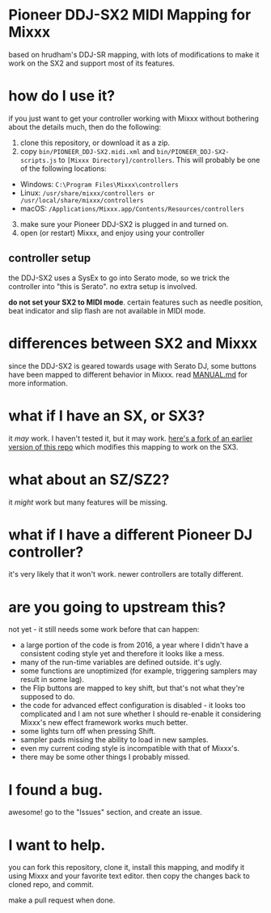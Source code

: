 # Pioneer DDJ-SX2 MIDI Mapping for Mixxx

based on hrudham's DDJ-SR mapping, with lots of modifications to make it work on the SX2 and support most of its features.

# how do I use it?

if you just want to get your controller working with Mixxx without bothering about the details much, then do the following:

1. clone this repository, or download it as a zip.
2. copy `bin/PIONEER_DDJ-SX2.midi.xml` and `bin/PIONEER_DDJ-SX2-scripts.js` to `[Mixxx Directory]/controllers`. This will probably be one of the following locations:
  - Windows: `C:\Program Files\Mixxx\controllers`
  - Linux: `/usr/share/mixxx/controllers or /usr/local/share/mixxx/controllers`
  - macOS: `/Applications/Mixxx.app/Contents/Resources/controllers`
3. make sure your Pioneer DDJ-SX2 is plugged in and turned on.
4. open (or restart) Mixxx, and enjoy using your controller

## controller setup

the DDJ-SX2 uses a SysEx to go into Serato mode, so we trick the controller into "this is Serato". no extra setup is involved. 

**do not set your SX2 to MIDI mode**. certain features such as needle position, beat indicator and slip flash are not available in MIDI mode.

# differences between SX2 and Mixxx

since the DDJ-SX2 is geared towards usage with Serato DJ, some buttons have been mapped to different behavior in Mixxx. read [MANUAL.md](MANUAL.md) for more information.

# what if I have an SX, or SX3?

it *may* work. I haven't tested it, but it may work.
[here's a fork of an earlier version of this repo](https://github.com/ardje/Mixxx-Pioneer-DDJ-SX3) which modifies this mapping to work on the SX3.

# what about an SZ/SZ2?

it *might* work but many features will be missing.

# what if I have a different Pioneer DJ controller?

it's very likely that it won't work. newer controllers are totally different.

# are you going to upstream this?

not yet - it still needs some work before that can happen:

- a large portion of the code is from 2016, a year where I didn't have a consistent coding style yet and therefore it looks like a mess.
- many of the run-time variables are defined outside. it's ugly.
- some functions are unoptimized (for example, triggering samplers may result in some lag).
- the Flip buttons are mapped to key shift, but that's not what they're supposed to do.
- the code for advanced effect configuration is disabled - it looks too complicated and I am not sure whether I should re-enable it considering Mixxx's new effect framework works much better.
- some lights turn off when pressing Shift.
- sampler pads missing the ability to load in new samples.
- even my current coding style is incompatible with that of Mixxx's.
- there may be some other things I probably missed.

# I found a bug.

awesome! go to the "Issues" section, and create an issue.

# I want to help.

you can fork this repository, clone it, install this mapping, and modify it using Mixxx and your favorite text editor. then copy the changes back to cloned repo, and commit.

make a pull request when done.
